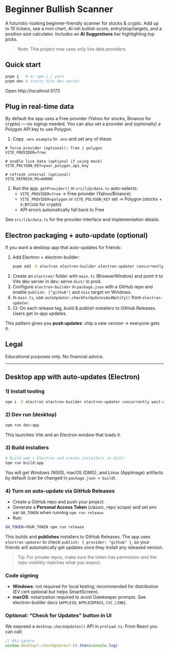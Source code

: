 # Beginner Bullish Scanner

A futuristic-looking beginner-friendly scanner for stocks & crypto. Add up to 10 tickers, see a mini chart, AI-ish bullish score, entry/stop/targets, and a position size calculator. Includes an **AI Suggestions** bar highlighting top picks.

> Note: This project now uses only live data providers.

## Quick start

```bash
pnpm i   # or npm i / yarn
pnpm dev # starts Vite dev server
```

Open http://localhost:5173

## Plug in real-time data

By default the app uses a Free provider (Yahoo for stocks, Binance for crypto) — no signup needed. You can also set a provider and (optionally) a Polygon API key to use Polygon.

1) Copy `.env.example` to `.env` and set any of these:
```
# force provider (optional): free | polygon
VITE_PROVIDER=free

# enable live data (optional if using mock)
VITE_POLYGON_KEY=your_polygon_api_key

# refresh interval (optional)
VITE_REFRESH_MS=60000
```

2) Run the app. `getProvider()` in `src/lib/data.ts` auto-selects:
   - `VITE_PROVIDER=free` → Free provider (Yahoo/Binance)
   - `VITE_PROVIDER=polygon` or `VITE_POLYGON_KEY` set → Polygon (stocks + `X:BTCUSD` for crypto)
   - API errors automatically fall back to Free

See `src/lib/data.ts` for the provider interface and implementation details.

## Electron packaging + auto-update (optional)

If you want a desktop app that auto-updates for friends:

1. Add Electron + electron-builder:
   ```bash
   pnpm add -D electron electron-builder electron-updater concurrently wait-on
   ```
2. Create an `electron/` folder with `main.ts` (BrowserWindow) and point it to Vite dev server in dev; serve `dist/` in prod.
3. Configure `electron-builder` in `package.json` with a GitHub repo and enable `publish: ["github"]` and `nsis` target on Windows.
4. In `main.ts`, use `autoUpdater.checkForUpdatesAndNotify()` from `electron-updater`.
5. CI: On each release tag, build & publish installers to GitHub Releases. Users get in-app updates.

This pattern gives you **push updates**: ship a new version → everyone gets it.

## Legal
Educational purposes only. No financial advice.

---

## Desktop app with **auto-updates** (Electron)

### 1) Install tooling
```bash
npm i -D electron electron-builder electron-updater concurrently wait-on cross-env
```

### 2) Dev run (desktop)
```bash
npm run dev:app
```
This launches Vite and an Electron window that loads it.

### 3) Build installers
```bash
# Build web + Electron and create installers in dist/
npm run build:app
```

You will get Windows (NSIS), macOS (DMG), and Linux (AppImage) artifacts by default (can be changed in `package.json > build`).

### 4) Turn on **auto-update** via GitHub Releases
- Create a GitHub repo and push your project.
- Generate a **Personal Access Token** (classic, repo scope) and set env var `GH_TOKEN` when running `npm run release`.
- Run:
```bash
GH_TOKEN=YOUR_TOKEN npm run release
```
This builds and **publishes** installers to GitHub Releases. The app uses `electron-updater` to check `publish: { provider: "github" }`, so your friends will automatically get updates once they install any released version.

> Tip: For private repos, make sure the token has permission and the repo visibility matches what you expect.

### Code signing
- **Windows**: not required for local testing; recommended for distribution (EV cert optional but helps SmartScreen).
- **macOS**: notarization required to avoid Gatekeeper prompts. See electron-builder docs (`APPLEID`, `APPLEIDPASS`, `CSC_LINK`).

### Optional: “Check for Updates” button in UI
We exposed a `desktop.checkUpdates()` API in `preload.ts`. From React you can call:
```ts
// @ts-ignore
window.desktop?.checkUpdates?.().then(console.log)
```
